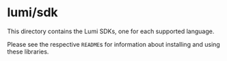# lumi/sdk

This directory contains the Lumi SDKs, one for each supported language.

Please see the respective `README`s for information about installing and using these libraries.

